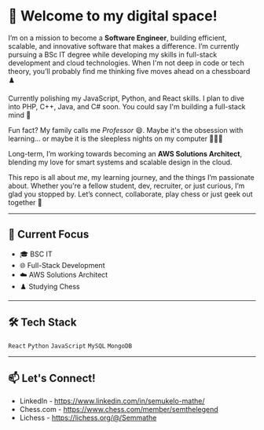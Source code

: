 # 👋 Welcome to my digital space!

I’m on a mission to become a **Software Engineer**, building efficient, scalable, and innovative software that makes a difference. I’m currently pursuing a BSc IT degree while developing my skills in full-stack development and cloud technologies. When I'm not deep in code or tech theory, you’ll probably find me thinking five moves ahead on a chessboard ♟️

Currently polishing my JavaScript, Python, and React skills. I plan to dive into PHP, C++, Java, and C# soon. You could say I'm building a full-stack mind 🧠

Fun fact? My family calls me *Professor* 😄. Maybe it's the obsession with learning… or maybe it is the sleepless nights on my computer 👨🏽‍💻

Long-term, I’m working towards becoming an **AWS Solutions Architect**, blending my love for smart systems and scalable design in the cloud.

This repo is all about *me*, my learning journey, and the things I’m passionate about. Whether you're a fellow student, dev, recruiter, or just curious, I’m glad you stopped by.
Let’s connect, collaborate, play chess or just geek out together 🤍

---

## 🚀 Current Focus
- 🎓 BSC IT
- 🌐 Full-Stack Development
- ☁️ AWS Solutions Architect
- ♟️ Studying Chess

---

## 🛠 Tech Stack
`React`
`Python`
`JavaScript`
`MySQL`
`MongoDB`

---

## 📫 Let's Connect!
- LinkedIn - https://www.linkedin.com/in/semukelo-mathe/
- Chess.com - https://www.chess.com/member/semthelegend
- Lichess - https://lichess.org/@/Semmathe

